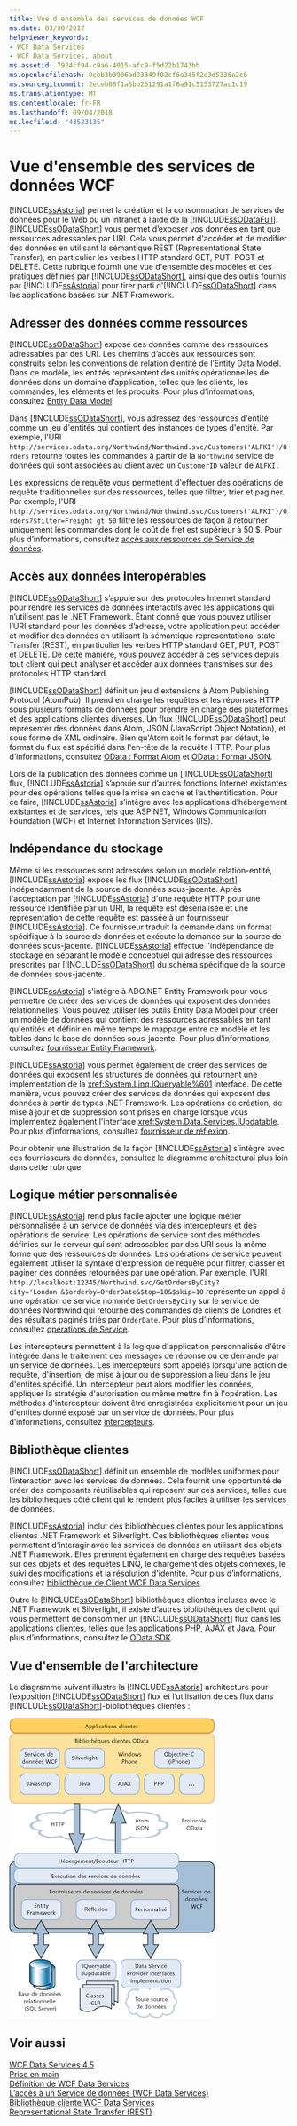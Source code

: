 ```yaml
---
title: Vue d'ensemble des services de données WCF
ms.date: 03/30/2017
helpviewer_keywords:
- WCF Data Services
- WCF Data Services, about
ms.assetid: 7924cf94-c9a6-4015-afc9-f5d22b1743bb
ms.openlocfilehash: 0cbb3b3906ad83349f02cf6a345f2e3d5336a2e6
ms.sourcegitcommit: 2eceb05f1a5bb261291a1f6a91c5153727ac1c19
ms.translationtype: MT
ms.contentlocale: fr-FR
ms.lasthandoff: 09/04/2018
ms.locfileid: "43523135"
---
```

# <a name="wcf-data-services-overview"></a>Vue d'ensemble des services de données WCF
[!INCLUDE[ssAstoria](../../../../includes/ssastoria-md.md)] permet la création et la consommation de services de données pour le Web ou un intranet à l’aide de la [!INCLUDE[ssODataFull](../../../../includes/ssodatafull-md.md)]. [!INCLUDE[ssODataShort](../../../../includes/ssodatashort-md.md)] vous permet d’exposer vos données en tant que ressources adressables par URI. Cela vous permet d'accéder et de modifier des données en utilisant la sémantique REST (Representational State Transfer), en particulier les verbes HTTP standard GET, PUT, POST et DELETE. Cette rubrique fournit une vue d'ensemble des modèles et des pratiques définies par [!INCLUDE[ssODataShort](../../../../includes/ssodatashort-md.md)], ainsi que des outils fournis par [!INCLUDE[ssAstoria](../../../../includes/ssastoria-md.md)] pour tirer parti d'[!INCLUDE[ssODataShort](../../../../includes/ssodatashort-md.md)] dans les applications basées sur .NET Framework.  
  
## <a name="address-data-as-resources"></a>Adresser des données comme ressources  
 [!INCLUDE[ssODataShort](../../../../includes/ssodatashort-md.md)] expose des données comme des ressources adressables par des URI. Les chemins d’accès aux ressources sont construits selon les conventions de relation d’entité de l’Entity Data Model. Dans ce modèle, les entités représentent des unités opérationnelles de données dans un domaine d’application, telles que les clients, les commandes, les éléments et les produits. Pour plus d’informations, consultez [Entity Data Model](../../../../docs/framework/data/adonet/entity-data-model.md).  
  
 Dans [!INCLUDE[ssODataShort](../../../../includes/ssodatashort-md.md)], vous adressez des ressources d'entité comme un jeu d'entités qui contient des instances de types d'entité. Par exemple, l’URI `http://services.odata.org/Northwind/Northwind.svc/Customers('ALFKI')/Orders` retourne toutes les commandes à partir de la `Northwind` service de données qui sont associées au client avec un `CustomerID` valeur de `ALFKI.`  
  
 Les expressions de requête vous permettent d'effectuer des opérations de requête traditionnelles sur des ressources, telles que filtrer, trier et paginer. Par exemple, l'URI `http://services.odata.org/Northwind/Northwind.svc/Customers('ALFKI')/Orders?$filter=Freight gt 50` filtre les ressources de façon à retourner uniquement les commandes dont le coût de fret est supérieur à 50 $. Pour plus d’informations, consultez [accès aux ressources de Service de données](../../../../docs/framework/data/wcf/accessing-data-service-resources-wcf-data-services.md).  
  
## <a name="interoperable-data-access"></a>Accès aux données interopérables  
 [!INCLUDE[ssODataShort](../../../../includes/ssodatashort-md.md)] s’appuie sur des protocoles Internet standard pour rendre les services de données interactifs avec les applications qui n’utilisent pas le .NET Framework. Étant donné que vous pouvez utiliser l’URI standard pour les données d’adresse, votre application peut accéder et modifier des données en utilisant la sémantique representational state Transfer (REST), en particulier les verbes HTTP standard GET, PUT, POST et DELETE. De cette manière, vous pouvez accéder à ces services depuis tout client qui peut analyser et accéder aux données transmises sur des protocoles HTTP standard.  
  
 [!INCLUDE[ssODataShort](../../../../includes/ssodatashort-md.md)] définit un jeu d'extensions à Atom Publishing Protocol (AtomPub). Il prend en charge les requêtes et les réponses HTTP sous plusieurs formats de données pour prendre en charge des plateformes et des applications clientes diverses. Un flux [!INCLUDE[ssODataShort](../../../../includes/ssodatashort-md.md)] peut représenter des données dans Atom, JSON (JavaScript Object Notation), et sous forme de XML ordinaire. Bien qu'Atom soit le format par défaut, le format du flux est spécifié dans l'en-tête de la requête HTTP. Pour plus d’informations, consultez [OData : Format Atom](https://go.microsoft.com/fwlink/?LinkID=185794) et [OData : Format JSON](https://go.microsoft.com/fwlink/?LinkID=185795).  
  
 Lors de la publication des données comme un [!INCLUDE[ssODataShort](../../../../includes/ssodatashort-md.md)] flux, [!INCLUDE[ssAstoria](../../../../includes/ssastoria-md.md)] s’appuie sur d’autres fonctions Internet existantes pour des opérations telles que la mise en cache et l’authentification. Pour ce faire, [!INCLUDE[ssAstoria](../../../../includes/ssastoria-md.md)] s’intègre avec les applications d’hébergement existantes et de services, tels que ASP.NET, Windows Communication Foundation (WCF) et Internet Information Services (IIS).  
  
## <a name="storage-independence"></a>Indépendance du stockage  
 Même si les ressources sont adressées selon un modèle relation-entité, [!INCLUDE[ssAstoria](../../../../includes/ssastoria-md.md)] expose les flux [!INCLUDE[ssODataShort](../../../../includes/ssodatashort-md.md)] indépendamment de la source de données sous-jacente. Après l'acceptation par [!INCLUDE[ssAstoria](../../../../includes/ssastoria-md.md)] d'une requête HTTP pour une ressource identifiée par un URI, la requête est désérialisée et une représentation de cette requête est passée à un fournisseur [!INCLUDE[ssAstoria](../../../../includes/ssastoria-md.md)]. Ce fournisseur traduit la demande dans un format spécifique à la source de données et exécute la demande sur la source de données sous-jacente. [!INCLUDE[ssAstoria](../../../../includes/ssastoria-md.md)] effectue l'indépendance de stockage en séparant le modèle conceptuel qui adresse des ressources prescrites par [!INCLUDE[ssODataShort](../../../../includes/ssodatashort-md.md)] du schéma spécifique de la source de données sous-jacente.  
  
 [!INCLUDE[ssAstoria](../../../../includes/ssastoria-md.md)] s'intègre à ADO.NET Entity Framework pour vous permettre de créer des services de données qui exposent des données relationnelles. Vous pouvez utiliser les outils Entity Data Model pour créer un modèle de données qui contient des ressources adressables en tant qu'entités et définir en même temps le mappage entre ce modèle et les tables dans la base de données sous-jacente. Pour plus d’informations, consultez [fournisseur Entity Framework](../../../../docs/framework/data/wcf/entity-framework-provider-wcf-data-services.md).  
  
 [!INCLUDE[ssAstoria](../../../../includes/ssastoria-md.md)] vous permet également de créer des services de données qui exposent les structures de données qui retournent une implémentation de la <xref:System.Linq.IQueryable%601> interface. De cette manière, vous pouvez créer des services de données qui exposent des données à partir de types .NET Framework. Les opérations de création, de mise à jour et de suppression sont prises en charge lorsque vous implémentez également l'interface <xref:System.Data.Services.IUpdatable>. Pour plus d’informations, consultez [fournisseur de réflexion](../../../../docs/framework/data/wcf/reflection-provider-wcf-data-services.md).  
  
 Pour obtenir une illustration de la façon [!INCLUDE[ssAstoria](../../../../includes/ssastoria-md.md)] s’intègre avec ces fournisseurs de données, consultez le diagramme architectural plus loin dans cette rubrique.  
  
## <a name="custom-business-logic"></a>Logique métier personnalisée  
 [!INCLUDE[ssAstoria](../../../../includes/ssastoria-md.md)] rend plus facile ajouter une logique métier personnalisée à un service de données via des intercepteurs et des opérations de service. Les opérations de service sont des méthodes définies sur le serveur qui sont adressables par des URI sous la même forme que des ressources de données. Les opérations de service peuvent également utiliser la syntaxe d'expression de requête pour filtrer, classer et paginer des données retournées par une opération. Par exemple, l'URI `http://localhost:12345/Northwind.svc/GetOrdersByCity?city='London'&$orderby=OrderDate&$top=10&$skip=10` représente un appel à une opération de service nommée `GetOrdersByCity` sur le service de données Northwind qui retourne des commandes de clients de Londres et des résultats paginés triés par `OrderDate`. Pour plus d’informations, consultez [opérations de Service](../../../../docs/framework/data/wcf/service-operations-wcf-data-services.md).  
  
 Les intercepteurs permettent à la logique d'application personnalisée d'être intégrée dans le traitement des messages de réponse ou de demande par un service de données. Les intercepteurs sont appelés lorsqu'une action de requête, d'insertion, de mise à jour ou de suppression a lieu dans le jeu d'entités spécifié. Un intercepteur peut alors modifier les données, appliquer la stratégie d'autorisation ou même mettre fin à l'opération. Les méthodes d'intercepteur doivent être enregistrées explicitement pour un jeu d'entités donné exposé par un service de données. Pour plus d’informations, consultez [intercepteurs](../../../../docs/framework/data/wcf/interceptors-wcf-data-services.md).  
  
## <a name="client-libraries"></a>Bibliothèque clientes  
 [!INCLUDE[ssODataShort](../../../../includes/ssodatashort-md.md)] définit un ensemble de modèles uniformes pour l’interaction avec les services de données. Cela fournit une opportunité de créer des composants réutilisables qui reposent sur ces services, telles que les bibliothèques côté client qui le rendent plus faciles à utiliser les services de données.  
  
 [!INCLUDE[ssAstoria](../../../../includes/ssastoria-md.md)] inclut des bibliothèques clientes pour les applications clientes .NET Framework et Silverlight. Ces bibliothèques clientes vous permettent d'interagir avec les services de données en utilisant des objets .NET Framework. Elles prennent également en charge des requêtes basées sur des objets et des requêtes LINQ, le chargement des objets connexes, le suivi des modifications et la résolution d'identité. Pour plus d’informations, consultez [bibliothèque de Client WCF Data Services](../../../../docs/framework/data/wcf/wcf-data-services-client-library.md).  
  
 Outre le [!INCLUDE[ssODataShort](../../../../includes/ssodatashort-md.md)] bibliothèques clientes incluses avec le .NET Framework et Silverlight, il existe d’autres bibliothèques de client qui vous permettent de consommer un [!INCLUDE[ssODataShort](../../../../includes/ssodatashort-md.md)] flux dans les applications clientes, telles que les applications PHP, AJAX et Java. Pour plus d’informations, consultez le [OData SDK](https://go.microsoft.com/fwlink/?LinkID=185796).  
  
## <a name="architecture-overview"></a>Vue d'ensemble de l'architecture  
 Le diagramme suivant illustre la [!INCLUDE[ssAstoria](../../../../includes/ssastoria-md.md)] architecture pour l’exposition [!INCLUDE[ssODataShort](../../../../includes/ssodatashort-md.md)] flux et l’utilisation de ces flux dans [!INCLUDE[ssODataShort](../../../../includes/ssodatashort-md.md)]-bibliothèques clientes :  
  
 ![Diagramme d’architecture de WCF Data Services](../../../../docs/framework/data/wcf/media/astoriaservicearch.gif "AstoriaServiceArch")  
  
## <a name="see-also"></a>Voir aussi  
 [WCF Data Services 4.5](../../../../docs/framework/data/wcf/index.md)  
 [Prise en main](../../../../docs/framework/data/wcf/getting-started-with-wcf-data-services.md)  
 [Définition de WCF Data Services](../../../../docs/framework/data/wcf/defining-wcf-data-services.md)  
 [L’accès à un Service de données (WCF Data Services)](https://msdn.microsoft.com/library/1e54a2b9-2ec6-4002-b8f8-c1d8df37c350)  
 [Bibliothèque cliente WCF Data Services](../../../../docs/framework/data/wcf/wcf-data-services-client-library.md)  
 [Representational State Transfer (REST)](https://go.microsoft.com/fwlink/?LinkId=113919)

